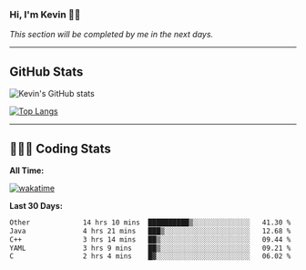 ### Hi, I'm Kevin 👋🏻

_This section will be completed by me in the next days._


--- 
## GitHub Stats
![Kevin's GitHub stats](https://github-readme-stats.vercel.app/api?username=kevin-kraus&show_icons=true&theme=dark)

[![Top Langs](https://github-readme-stats.vercel.app/api/top-langs/?username=kevin-kraus&layout=compact&theme=dark)]()

---
## 🧑🏻‍💻 Coding Stats

**All Time:**

[![wakatime](https://wakatime.com/badge/user/2ee1869b-72a2-4c21-b5f7-e95432f5a1cf.svg?style=flat)](https://wakatime.com/@2ee1869b-72a2-4c21-b5f7-e95432f5a1cf)

**Last 30 Days:**

<!--START_SECTION:waka-->

```txt
Other             14 hrs 10 mins  ██████████▒░░░░░░░░░░░░░░   41.30 %
Java              4 hrs 21 mins   ███▒░░░░░░░░░░░░░░░░░░░░░   12.68 %
C++               3 hrs 14 mins   ██▒░░░░░░░░░░░░░░░░░░░░░░   09.44 %
YAML              3 hrs 9 mins    ██▒░░░░░░░░░░░░░░░░░░░░░░   09.21 %
C                 2 hrs 4 mins    █▓░░░░░░░░░░░░░░░░░░░░░░░   06.02 %
```

<!--END_SECTION:waka-->
